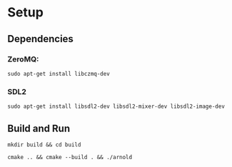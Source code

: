 # Setup

## Dependencies

### ZeroMQ:

`sudo apt-get install libczmq-dev`

### SDL2

`sudo apt-get install libsdl2-dev libsdl2-mixer-dev libsdl2-image-dev`

## Build and Run

`mkdir build && cd build`

`cmake .. && cmake --build . && ./arnold`

